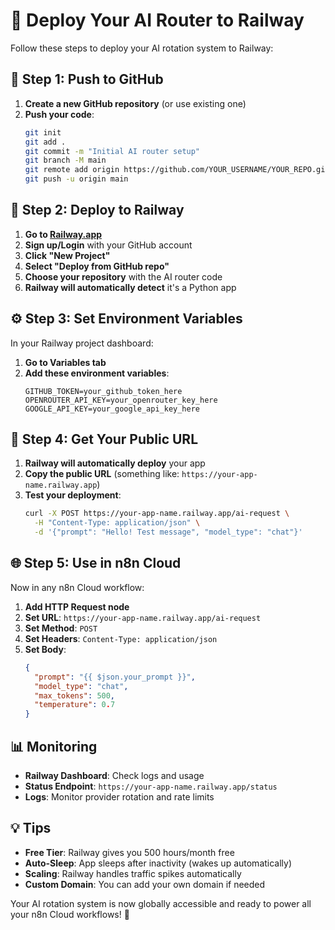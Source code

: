 # 🚀 Deploy Your AI Router to Railway

Follow these steps to deploy your AI rotation system to Railway:

## 🔗 Step 1: Push to GitHub

1. **Create a new GitHub repository** (or use existing one)
2. **Push your code**:
   ```bash
   git init
   git add .
   git commit -m "Initial AI router setup"
   git branch -M main
   git remote add origin https://github.com/YOUR_USERNAME/YOUR_REPO.git
   git push -u origin main
   ```

## 🚂 Step 2: Deploy to Railway

1. **Go to [Railway.app](https://railway.app)**
2. **Sign up/Login** with your GitHub account
3. **Click "New Project"**
4. **Select "Deploy from GitHub repo"**
5. **Choose your repository** with the AI router code
6. **Railway will automatically detect** it's a Python app

## ⚙️ Step 3: Set Environment Variables

In your Railway project dashboard:

1. **Go to Variables tab**
2. **Add these environment variables**:
   ```
   GITHUB_TOKEN=your_github_token_here
   OPENROUTER_API_KEY=your_openrouter_key_here
   GOOGLE_API_KEY=your_google_api_key_here
   ```

## 🎯 Step 4: Get Your Public URL

1. **Railway will automatically deploy** your app
2. **Copy the public URL** (something like: `https://your-app-name.railway.app`)
3. **Test your deployment**:
   ```bash
   curl -X POST https://your-app-name.railway.app/ai-request \
     -H "Content-Type: application/json" \
     -d '{"prompt": "Hello! Test message", "model_type": "chat"}'
   ```

## 🌐 Step 5: Use in n8n Cloud

Now in any n8n Cloud workflow:

1. **Add HTTP Request node**
2. **Set URL**: `https://your-app-name.railway.app/ai-request`
3. **Set Method**: `POST`
4. **Set Headers**: `Content-Type: application/json`
5. **Set Body**:
   ```json
   {
     "prompt": "{{ $json.your_prompt }}",
     "model_type": "chat",
     "max_tokens": 500,
     "temperature": 0.7
   }
   ```

## 📊 Monitoring

- **Railway Dashboard**: Check logs and usage
- **Status Endpoint**: `https://your-app-name.railway.app/status`
- **Logs**: Monitor provider rotation and rate limits

## 💡 Tips

- **Free Tier**: Railway gives you 500 hours/month free
- **Auto-Sleep**: App sleeps after inactivity (wakes up automatically)
- **Scaling**: Railway handles traffic spikes automatically
- **Custom Domain**: You can add your own domain if needed

Your AI rotation system is now globally accessible and ready to power all your n8n Cloud workflows! 🎉
